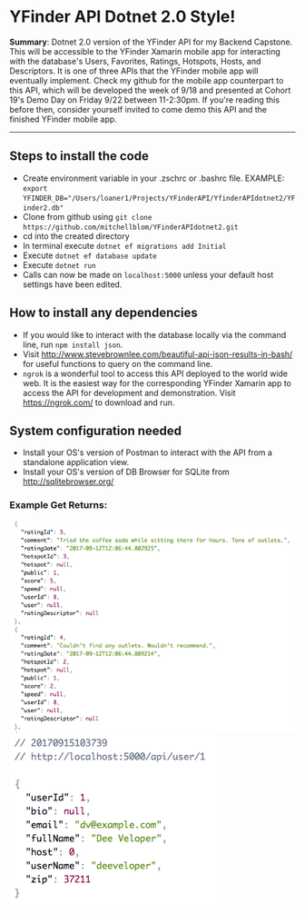 # YFinder API Dotnet 2.0 Style!

**Summary**: Dotnet 2.0 version of the YFinder API for my Backend Capstone. This will be accessible to the YFinder Xamarin mobile app for interacting with the database's Users, Favorites, Ratings, Hotspots, Hosts, and Descriptors. It is one of three APIs that the YFinder mobile app will eventually implement. Check my github for the mobile app counterpart to this API, which will be developed the week of 9/18 and presented at Cohort 19's Demo Day on Friday 9/22 between 11-2:30pm. If you're reading this before then, consider yourself invited to come demo this API and the finished YFinder mobile app.

<hr>

## Steps to install the code
 - Create environment variable in your .zschrc or .bashrc file. EXAMPLE: `export YFINDER_DB="/Users/loaner1/Projects/YFinderAPI/YfinderAPIdotnet2/YFinder2.db"`
 - Clone from github using `git clone https://github.com/mitchellblom/YFinderAPIdotnet2.git`
 - cd into the created directory
 - In terminal execute `dotnet ef migrations add Initial`
 - Execute `dotnet ef database update`
 - Execute `dotnet run`
 - Calls can now be made on `localhost:5000` unless your default host settings have been edited.

## How to install any dependencies
 - If you would like to interact with the database locally via the command line, run `npm install json`.
 - Visit http://www.stevebrownlee.com/beautiful-api-json-results-in-bash/ for useful functions to query on the command line.
 - `ngrok` is a wonderful tool to access this API deployed to the world wide web. It is the easiest way for the corresponding YFinder Xamarin app to access the API for development and demonstration. Visit https://ngrok.com/ to download and run.

## System configuration needed
 - Install your OS's version of Postman to interact with the API from a standalone application view.
 - Install your OS's version of DB Browser for SQLite from http://sqlitebrowser.org/

### Example Get Returns:

![Splashpage](https://raw.githubusercontent.com/mitchellblom/YFinderAPIdotnet2/master/Images/rating_get_ex.png)
![Splashpage](https://raw.githubusercontent.com/mitchellblom/YFinderAPIdotnet2/master/Images/user_get_ex.png)